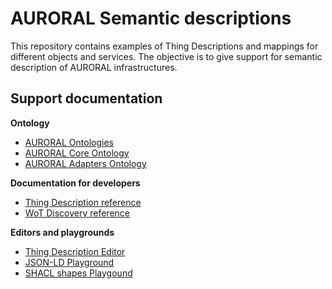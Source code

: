 # AURORAL Semantic descriptions

This repository contains examples of Thing Descriptions and mappings for different objects and services. The objective is to give support for semantic description of AURORAL infrastructures.

## Support documentation

**Ontology**
* [AURORAL Ontologies](https://auroral.iot.linkeddata.es)
* [AURORAL Core Ontology](https://auroral.iot.linkeddata.es/def/core)
* [AURORAL Adapters Ontology](https://auroral.iot.linkeddata.es/def/adapters/index.html)

**Documentation for developers**
* [Thing Description reference](https://www.w3.org/TR/wot-thing-description)
* [WoT Discovery reference](https://w3c.github.io/wot-discovery)

**Editors and playgrounds**
* [Thing Description Editor](https://eclipse.github.io/editdor)
* [JSON-LD Playground](https://json-ld.org/playground)
* [SHACL shapes Playgound](https://shacl.org/playground/)


